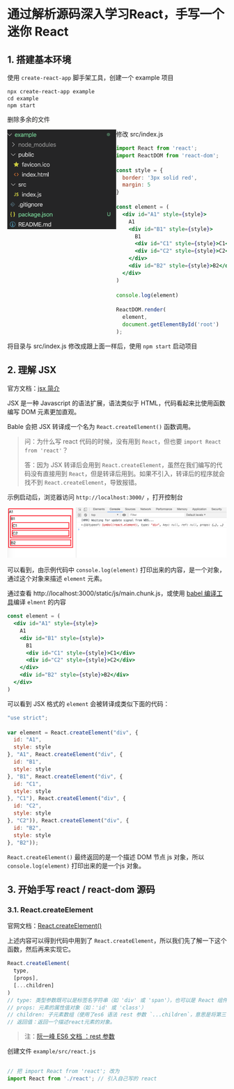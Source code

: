 # 通过解析源码深入学习React，手写一个迷你 React

## 1. 搭建基本环境

使用 `create-react-app` 脚手架工具，创建一个 example 项目

```shell
npx create-react-app example
cd example
npm start
```



删除多余的文件

<img src="./images/example-dir.png" width="250" align="left">



修改 src/index.js

```jsx
import React from 'react';
import ReactDOM from 'react-dom';

const style = {
  border: '3px solid red',
  margin: 5
}

const element = (
  <div id="A1" style={style}>
    A1
    <div id="B1" style={style}>
      B1
      <div id="C1" style={style}>C1</div>
      <div id="C2" style={style}>C2</div>
    </div>
    <div id="B2" style={style}>B2</div>
  </div>
)

console.log(element)

ReactDOM.render(
  element,
  document.getElementById('root')
);

```



将目录与 src/index.js 修改成跟上面一样后，使用 `npm start` 启动项目



## 2. 理解 JSX

官方文档：[jsx 简介](https://zh-hans.reactjs.org/docs/introducing-jsx.html)

JSX 是一种 Javascript 的语法扩展，语法类似于 HTML，代码看起来比使用函数编写 DOM 元素更加直观。

Bable 会把 JSX 转译成一个名为 `React.createElement()` 函数调用。

> 问：为什么写 react 代码的时候，没有用到 `React`，但也要 `import React from 'react'`？
>
> 答：因为 JSX 转译后会用到 `React.createElement`，虽然在我们编写的代码没有直接用到 `React`，但是转译后用到。如果不引入，转译后的程序就会找不到 `React.createElement`，导致报错。



示例启动后，浏览器访问 `http://localhost:3000/` ，打开控制台

![](./images/jsx2obj.png)



可以看到，由示例代码中 `console.log(element)` 打印出来的内容，是一个对象，通过这个对象来描述 `element` 元素。

通过查看 http://localhost:3000/static/js/main.chunk.js，或使用 [babel 编译工具](https://www.babeljs.cn/repl)编译 `elment` 的内容

```jsx
const element = (
  <div id="A1" style={style}>
    A1
    <div id="B1" style={style}>
      B1
      <div id="C1" style={style}>C1</div>
      <div id="C2" style={style}>C2</div>
    </div>
    <div id="B2" style={style}>B2</div>
  </div>
)
```

可以看到 JSX 格式的 `element` 会被转译成类似下面的代码：

```javascript
"use strict";

var element = React.createElement("div", {
  id: "A1",
  style: style
}, "A1", React.createElement("div", {
  id: "B1",
  style: style
}, "B1", React.createElement("div", {
  id: "C1",
  style: style
}, "C1"), React.createElement("div", {
  id: "C2",
  style: style
}, "C2")), React.createElement("div", {
  id: "B2",
  style: style
}, "B2"));
```

`React.createElement()` 最终返回的是一个描述 DOM 节点 js 对象，所以 `console.log(element)` 打印出来的是一个js 对象。



## 3. 开始手写 react / react-dom 源码

### 3.1. React.createElement

官网文档：[React.createElement()](https://zh-hans.reactjs.org/docs/react-api.html#createelement)

上述内容可以得到代码中用到了 `React.createElement`，所以我们先了解一下这个函数，然后再来实现它。

```javascript
React.createElement(
  type,
  [props],
  [...children]
)
// type: 类型参数既可以是标签名字符串（如 'div' 或 'span'），也可以是 React 组件 类型 （class 组件或函数组件），或是 React fragment 类型。
// props: 元素的属性值对象（如：'id' 或 'class'）
// children: 子元素数组（使用了es6 语法 rest 参数 `...children`，意思是将第三个参数开始，后面全部参数都放入 children 数组中 ）
// 返回值：返回一个描述react元素的对象。
```

> 注：[阮一峰 ES6 文档 ：rest 参数](https://es6.ruanyifeng.com/#docs/function#rest-参数)

创建文件 `example/src/react.js`

```javascript

```



```javascript
// 把 import React from 'react'; 改为
import React from './react'; // 引入自己写的 react
```


